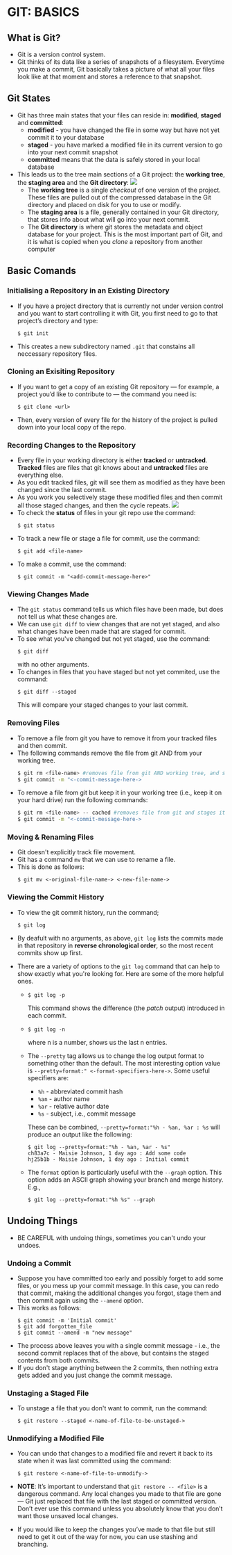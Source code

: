 # GIT: BASICS

## What is Git?

- Git is a version control system.
- Git thinks of its data like a series of snapshots of a filesystem. Everytime you make a commit, Git basically takes a picture of what all your files look like at that moment and stores a reference to that snapshot.

## Git States

- Git has three main states that your files can reside in: **modified**, **staged** and **committed**:
  - **modified** - you have changed the file in some way but have not yet commit it to your database
  - **staged** - you have marked a modified file in its current version to go into your next commit snapshot
  - **committed** means that the data is safely stored in your local database
- This leads us to the tree main sections of a Git project: the **working tree**, the **staging area** and the **Git directory**:
  ![](./images/git-sections.png)
  - The **working tree** is a single _checkout_ of one version of the project. These files are pulled out of the compressed database in the Git directory and placed on disk for you to use or modify.
  - The **staging area** is a file, generally contained in your Git directory, that stores info about what will go into your next commit.
  - The **Git directory** is where git stores the metadata and object database for your project. This is the most important part of Git, and it is what is copied when you _clone_ a repository from another computer

## Basic Comands

### Initialising a Repository in an Existing Directory

- If you have a project directory that is currently not under version control and you want to start controlling it with Git, you first need to go to that project’s directory and type:
  ```console
  $ git init
  ```
- This creates a new subdirectory named `.git` that constains all neccessary repository files.

### Cloning an Exisiting Repository

- If you want to get a copy of an existing Git repository — for example, a project you’d like to contribute to — the command you need is:
  ```console
  $ git clone <url>
  ```
- Then, every version of every file for the history of the project is pulled down into your local copy of the repo.

### Recording Changes to the Repository

- Every file in your working directory is either **tracked** or **untracked**. **Tracked** files are files that git knows about and **untracked** files are everything else.
- As you edit tracked files, git will see them as modified as they have been changed since the last commit.
- As you work you selectively stage these modified files and then commit all those staged changes, and then the cycle repeats.
  ![](./images/git-cycle.png)
- To check the **status** of files in your git repo use the command:
  ```console
  $ git status
  ```
- To track a new file or stage a file for commit, use the command:
  ```console
  $ git add <file-name>
  ```
- To make a commit, use the command:
  ```console
  $ git commit -m "<add-commit-message-here>"
  ```

### Viewing Changes Made

- The `git status` command tells us which files have been made, but does not tell us what these changes are.
- We can use `git diff` to view changes that are not yet staged, and also what changes have been made that are staged for commit.
- To see what you've changed but not yet staged, use the command:
  ```console
  $ git diff
  ```
  with no other arguments.
- To changes in files that you have staged but not yet commited, use the command:
  ```console
  $ git diff --staged
  ```
  This will compare your staged changes to your last commit.

### Removing Files

- To remove a file from git you have to remove it from your tracked files and then commit.
- The following commands remove the file from git AND from your working tree.
  ```bash
  $ git rm <file-name> #removes file from git AND working tree, and stages its removal
  $ git commit -m "<-commit-message-here->
  ```
- To remove a file from git but keep it in your working tree (i.e., keep it on your hard drive) run the following commands:
  ```bash
  $ git rm <file-name> -- cached #removes file from git and stages its removal
  $ git commit -m "<-commit-message-here->
  ```

### Moving & Renaming Files

- Git doesn't explicitly track file movement.
- Git has a command `mv` that we can use to rename a file.
- This is done as follows:
  ```console
  $ git mv <-original-file-name-> <-new-file-name->
  ```

### Viewing the Commit History

- To view the git commit history, run the command;
  ```console
  $ git log
  ```
- By deafult with no arguments, as above, `git log` lists the commits made in that repository in **reverse chronological order**, so the most recent commits show up first.
- There are a variety of options to the `git log` command that can help to show exactly what you're looking for. Here are some of the more helpful ones.

  - ```console
    $ git log -p
    ```
    This command shows the difference (the _patch_ output) introduced in each commit.
  - ```console
    $ git log -n
    ```
    where n is a number, shows us the last n entries.
  - The `--pretty` tag allows us to change the log output format to something other than the default. The most interesting option value is `--pretty=format:" <-format-specifiers-here->`. Some useful specifiers are:

    - `%h` - abbreviated commit hash
    - `%an` - author name
    - `%ar` - relative author date
    - `%s` - subject, i.e., commit message

    These can be combined, `--pretty=format:"%h - %an, %ar : %s` will produce an output like the following:

    ```console
    $ git log --pretty=format:"%h - %an, %ar - %s"
    ch83a7c - Maisie Johnson, 1 day ago : Add some code
    hj25b1b - Maisie Johnson, 1 day ago : Initial commit
    ```

  - The `format` option is particularly useful with the `--graph` option. This option adds an ASCII graph showing your branch and merge history. E.g.,
    ```console
    $ git log --pretty=format:"%h %s" --graph
    ```

## Undoing Things

- BE CAREFUL with undoing things, sometimes you can't undo your undoes.

### Undoing a Commit

- Suppose you have committed too early and possibly forget to add some files, or you mess up your commit message. In this case, you can redo that commit, making the additional changes you forgot, stage them and then commit again using the `--amend` option.
- This works as follows:
  ```console
  $ git commit -m 'Initial commit'
  $ git add forgotten_file
  $ git commit --amend -m "new message"
  ```
- The process above leaves you with a single commit message - i.e., the second commit replaces that of the above, but contains the staged contents from both commits.
- If you don't stage anything between the 2 commits, then nothing extra gets added and you just change the commit message.

### Unstaging a Staged File

- To unstage a file that you don't want to commit, run the command:
  ```console
  $ git restore --staged <-name-of-file-to-be-unstaged->
  ```

### Unmodifying a Modified File

- You can undo that changes to a modified file and revert it back to its state when it was last committed using the command:
  ```console
  $ git restore <-name-of-file-to-unmodify->
  ```
- **NOTE**: It’s important to understand that `git restore -- <file>` is a dangerous command. Any local changes you made to that file are gone — Git just replaced that file with the last staged or committed version. Don’t ever use this command unless you absolutely know that you don’t want those unsaved local changes.

- If you would like to keep the changes you’ve made to that file but still need to get it out of the way for now, you can use stashing and branching.
